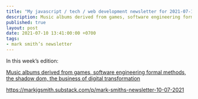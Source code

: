 ```yaml
---
title: "My javascript / tech / web development newsletter for 2021-07-10 is out!"
description: Music albums derived from games, software engineering formal methods, the shadow dom, the business of digital transformation
published: true
layout: post
date: 2021-07-10 13:41:00:00 +0700
tags:
- mark smith’s newsletter
---
```

In this week’s edition:

[Music albums derived from games, software engineering formal methods, the shadow dom, the business of digital transformation](https://markjgsmith.substack.com/p/mark-smiths-newsletter-10-07-2021)

https://markjgsmith.substack.com/p/mark-smiths-newsletter-10-07-2021

